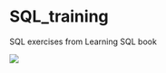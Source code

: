# SQL_training
SQL exercises from Learning SQL book

![](https://images-na.ssl-images-amazon.com/images/I/41A-KL8Y1vL._SX198_BO1,204,203,200_QL40_ML2_.jpg)

